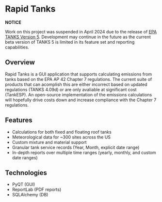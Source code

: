 # Rapid Tanks

**NOTICE**

Work on this project was suspended in April 2024 due to the release of [EPA TANKS Version 5](https://www.epa.gov/air-emissions-factors-and-quantification/tanks-emissions-estimation-software-version-5). Development may continue in the future as the current beta version of TANKS 5 is limited in its feature set and reporting capabilities.

## Overview

Rapid Tanks is a GUI application that supports calculating emissions from tanks based on the EPA AP 42 Chapter 7 regulations. The current suite of products that can acomplish this are either incorrect based on updated regulations (TANKS 4.09d) or are only avaliable at significant cost (TankESP). An open-source implementation of the emissions calculations will hopefully drive costs down and increase compliance with the Chapter 7 regulations.

## Features
* Calculations for both fixed and floating roof tanks
* Meteorological data for ~300 sites across the US
* Custom mixture and material support
* Granular tank service records (Year, Month, explicit date range)
* In-depth reports over multiple time ranges (yearly, monthly, and custom date ranges)

## Technologies
* PyQT (GUI)
* ReportLab (PDF reports)
* SQLAlchemy (DB)
